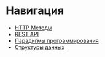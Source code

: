 # **Навигация**

- [HTTP Методы](https://github.com/kirill-sotnikov/my-lib/blob/master/http_methods.md)
- [REST API](https://github.com/kirill-sotnikov/my-lib/blob/master/REST_API.md)
- [Парадигмы программирования](https://github.com/kirill-sotnikov/my-lib/blob/master/The_programmers_paradigm.md)
- [Структуры данных](https://github.com/kirill-sotnikov/my-lib/blob/master/Data_structure.md)
